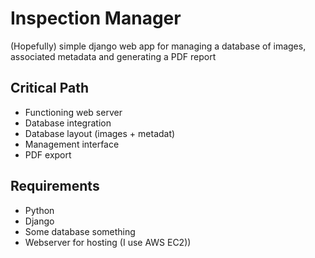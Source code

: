 # Inspection Manager
(Hopefully) simple django web app for managing a database of images, associated metadata and generating a PDF report

## Critical Path
* Functioning web server
* Database integration
* Database layout (images + metadat)
* Management interface
* PDF export

## Requirements
* Python
* Django
* Some database something
* Webserver for hosting (I use AWS EC2))